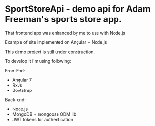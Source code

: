 # SportStoreApi - demo api for Adam Freeman's sports store app. 
That frontend app was enhanced by me to use with Node.js

Example of site implemented on Angular + Node.js

This demo project is still under construction.

To develop it i'm using following:

Fron-End:
* Angular 7
* RxJs
* Bootstrap

Back-end:
* Node.js
* MongoDB + mongoose ODM lib
* JWT tokens for authentication

